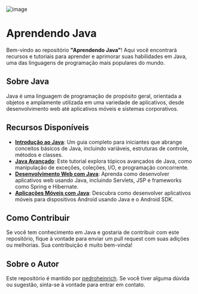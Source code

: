 ![image](https://github.com/pedroheinrich/Dicas-de-JAVA/assets/97209403/dafa795d-57e7-4bd9-ae9e-8fde91e3c801)


# Aprendendo Java

Bem-vindo ao repositório **"Aprendendo Java"**! Aqui você encontrará recursos e tutoriais para aprender e aprimorar suas habilidades em Java, uma das linguagens de programação mais populares do mundo.

## Sobre Java

Java é uma linguagem de programação de propósito geral, orientada a objetos e amplamente utilizada em uma variedade de aplicativos, desde desenvolvimento web até aplicativos móveis e sistemas corporativos.

## Recursos Disponíveis

- [**Introdução ao Java**](introducao-java.md): Um guia completo para iniciantes que abrange conceitos básicos de Java, incluindo variáveis, estruturas de controle, métodos e classes.
- [**Java Avançado**](java-avancado.md): Este tutorial explora tópicos avançados de Java, como manipulação de exceções, coleções, I/O, e programação concorrente.
- [**Desenvolvimento Web com Java**](web-java.md): Aprenda como desenvolver aplicativos web usando Java, incluindo Servlets, JSP e frameworks como Spring e Hibernate.
- [**Aplicações Móveis com Java**](mobile-java.md): Descubra como desenvolver aplicativos móveis para dispositivos Android usando Java e o Android SDK.

## Como Contribuir

Se você tem conhecimento em Java e gostaria de contribuir com este repositório, fique à vontade para enviar um pull request com suas adições ou melhorias. Sua contribuição é muito bem-vinda!

## Sobre o Autor

Este repositório é mantido por [pedroheinrich](https://github.com/pedroheinrich). Se você tiver alguma dúvida ou sugestão, sinta-se à vontade para entrar em contato.



